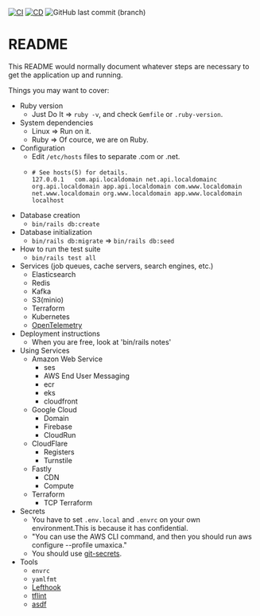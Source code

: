 [![CI](https://github.com/seahal/umaxica-app-jit-ruby-on-rails/actions/workflows/integration.yml/badge.svg?branch=main)](https://github.com/seahal/umaxica-app-jit-ruby-on-rails/actions/workflows/integration.yml) [![CD](https://github.com/seahal/umaxica-app-jit-ruby-on-rails/actions/workflows/delivery.yaml/badge.svg?branch=main)](https://github.com/seahal/umaxica-app-jit-ruby-on-rails/actions/workflows/delivery.yaml)  ![GitHub last commit (branch)](https://img.shields.io/github/last-commit/seahal/umaxica-app-jit-server/main)
# README


This README would normally document whatever steps are necessary to get the
application up and running.

Things you may want to cover:

* Ruby version
    - Just Do It => `ruby -v`, and check `Gemfile` or `.ruby-version`.
* System dependencies
  - Linux => Run on it.
  - Ruby => Of cource, we are on Ruby.
* Configuration
    - Edit `/etc/hosts` files to separate .com or .net.
    - ```
      # See hosts(5) for details.
	  127.0.0.1   com.api.localdomain net.api.localdomainc org.api.localdomain app.api.localdomain com.www.localdomain net.www.localdomain org.www.localdomain app.www.localdomain localhost
	  ```
* Database creation
    - `bin/rails db:create`
* Database initialization
    - `bin/rails db:migrate` => `bin/rails db:seed`
* How to run the test suite
    - `bin/rails test all`
* Services (job queues, cache servers, search engines, etc.)
    - Elasticsearch
    - Redis
    - Kafka
    - S3(minio)
    - Terraform
    * Kubernetes
    * [OpenTelemetry](https://opentelemetry.io/)
* Deployment instructions
    - When you are free, look at 'bin/rails notes'
* Using Services
  * Amazon Web Service
    * ses
    * AWS End User Messaging
    * ecr
    * eks
    * cloudfront
  * Google Cloud
    * Domain
    * Firebase
    * CloudRun
  * CloudFlare
    * Registers
    * Turnstile
  * Fastly
    * CDN
    * Compute
  * Terraform
    * TCP Terraform
* Secrets
  * You have to set `.env.local` and `.envrc` on your own environment.This is because it has confidential.
  * "You can use the AWS CLI command, and then you should run aws configure --profile umaxica."
  * You should use [git-secrets](https://github.com/awslabs/git-secrets).
* Tools
  * `envrc`
  * `yamlfmt`
  * [Lefthook](https://github.com/evilmartians/lefthook)
  * [tflint](https://github.com/terraform-linters/tflint)
  * [asdf](https://asdf-vm.com/)